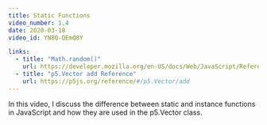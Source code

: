 ```yaml
---
title: Static Functions
video_number: 1.4
date: 2020-03-18
video_id: YN8Q-QEmQ8Y

links:
  - title: "Math.random()"
    url: https://developer.mozilla.org/en-US/docs/Web/JavaScript/Reference/Global_Objects/Math/random
  - title: "p5.Vector add Reference"
    url: https://p5js.org/reference/#/p5.Vector/add
---
```


In this video, I discuss the difference between static and instance functions in JavaScript and how they are used in the p5.Vector class.
